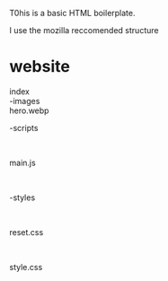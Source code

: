 T0his is a basic HTML boilerplate.

I use the mozilla reccomended structure 

<h1>website</h1>

<p>index  <br>
   -images <br>
    hero.webp <br>
  <p> -scripts </p> <br>
   <p>  main.js </p> <br>
  <p> -styles </p> <br>
     <p> reset.css </p> <br>
     <p> style.css </p> <br>
  
   
    



